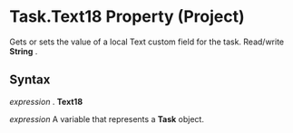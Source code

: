 
# Task.Text18 Property (Project)

Gets or sets the value of a local Text custom field for the task. Read/write  **String** .


## Syntax

 _expression_ . **Text18**

 _expression_ A variable that represents a **Task** object.

